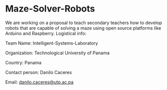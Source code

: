 # Maze-Solver-Robots
We are working on a proposal to teach secondary teachers how to develop robots that are capable of solving a maze using open source platforms like Arduino and Raspberry.
Logistical info: 

Team Name: Intelligent-Systems-Laboratory

Organization: Technological University of Panama

Country: Panama 

Contact person: Danilo Caceres 

Email: danilo.caceres@utp.ac.pa 